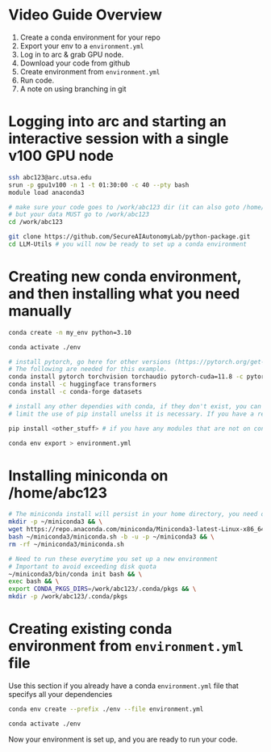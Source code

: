 # Video Guide Overview

1. Create a conda environment for your repo
2. Export your env to a `environment.yml`
3. Log in to arc & grab GPU node.
4. Download your code from github
5. Create environment from `environment.yml`
6. Run code.
7. A note on using branching in git

# Logging into arc and starting an interactive session with a single v100 GPU node
```bash
ssh abc123@arc.utsa.edu
srun -p gpu1v100 -n 1 -t 01:30:00 -c 40 --pty bash
module load anaconda3

# make sure your code goes to /work/abc123 dir (it can also goto /home/abc123 if you want)
# but your data MUST go to /work/abc123
cd /work/abc123

git clone https://github.com/SecureAIAutonomyLab/python-package.git
cd LLM-Utils # you will now be ready to set up a conda environment
```

# Creating new conda environment, and then installing what you need manually
```bash
conda create -n my_env python=3.10

conda activate ./env

# install pytorch, go here for other versions (https://pytorch.org/get-started/locally/)
# The following are needed for this example.
conda install pytorch torchvision torchaudio pytorch-cuda=11.8 -c pytorch-nightly -c nvidia
conda install -c huggingface transformers
conda install -c conda-forge datasets

# install any other dependies with conda, if they don't exist, you can use pip install instead
# limit the use of pip install unelss it is necessary. If you have a requirements.txt you can do the following

pip install <other_stuff> # if you have any modules that are not on conda (usually wont happen)

conda env export > environment.yml

```
# Installing miniconda on /home/abc123
```bash
# The miniconda install will persist in your home directory, you need only do this once
mkdir -p ~/miniconda3 && \
wget https://repo.anaconda.com/miniconda/Miniconda3-latest-Linux-x86_64.sh -O ~/miniconda3/miniconda.sh && \
bash ~/miniconda3/miniconda.sh -b -u -p ~/miniconda3 && \
rm -rf ~/miniconda3/miniconda.sh

# Need to run these everytime you set up a new environment
# Important to avoid exceeding disk quota
~/miniconda3/bin/conda init bash && \
exec bash && \
export CONDA_PKGS_DIRS=/work/abc123/.conda/pkgs && \
mkdir -p /work/abc123/.conda/pkgs
```

# Creating existing conda environment from `environment.yml` file
Use this section if you already have a conda `environment.yml` file that specifys all your dependencies

```bash
conda env create --prefix ./env --file environment.yml

conda activate ./env

```

Now your environment is set up, and you are ready to run your code.


